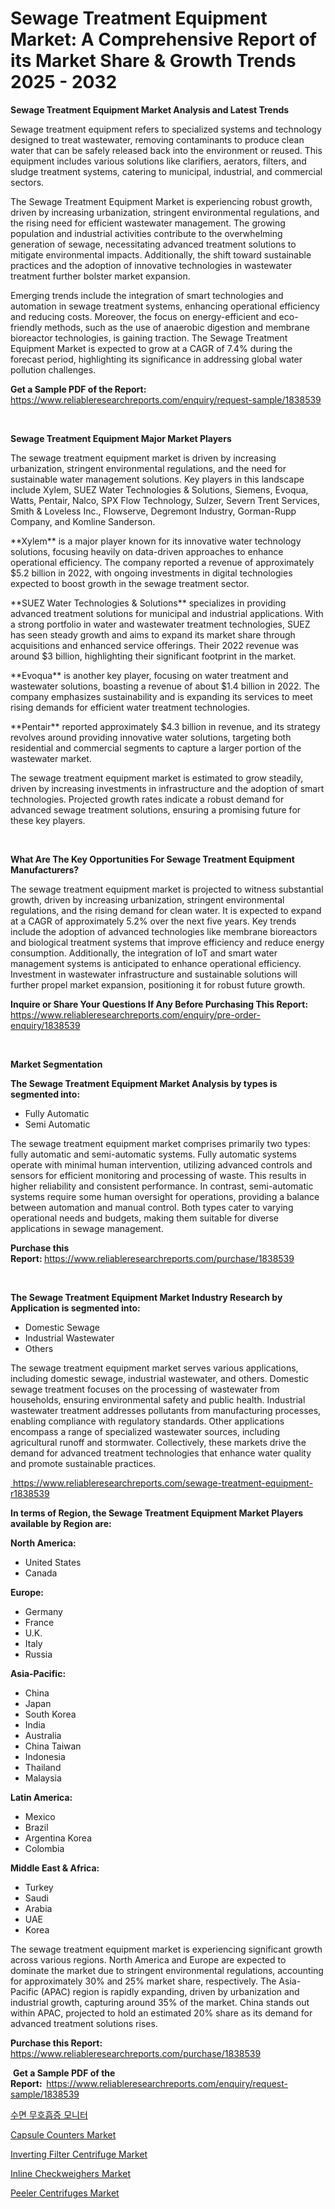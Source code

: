 <p><h1>Sewage Treatment Equipment Market: A Comprehensive Report of its Market Share & Growth Trends 2025 - 2032</h1></p><p><strong>Sewage Treatment Equipment Market Analysis and Latest Trends</strong></p>
<p><p>Sewage treatment equipment refers to specialized systems and technology designed to treat wastewater, removing contaminants to produce clean water that can be safely released back into the environment or reused. This equipment includes various solutions like clarifiers, aerators, filters, and sludge treatment systems, catering to municipal, industrial, and commercial sectors.</p><p>The Sewage Treatment Equipment Market is experiencing robust growth, driven by increasing urbanization, stringent environmental regulations, and the rising need for efficient wastewater management. The growing population and industrial activities contribute to the overwhelming generation of sewage, necessitating advanced treatment solutions to mitigate environmental impacts. Additionally, the shift toward sustainable practices and the adoption of innovative technologies in wastewater treatment further bolster market expansion.</p><p>Emerging trends include the integration of smart technologies and automation in sewage treatment systems, enhancing operational efficiency and reducing costs. Moreover, the focus on energy-efficient and eco-friendly methods, such as the use of anaerobic digestion and membrane bioreactor technologies, is gaining traction. The Sewage Treatment Equipment Market is expected to grow at a CAGR of 7.4% during the forecast period, highlighting its significance in addressing global water pollution challenges.</p></p>
<p><strong>Get a Sample PDF of the Report:&nbsp;</strong> <a href="https://www.reliableresearchreports.com/enquiry/request-sample/1838539?utm_campaign=40&utm_medium=2&utm_source=Github&utm_content=ia&utm_term=11042025&utm_id=sewage-treatment-equipment">https://www.reliableresearchreports.com/enquiry/request-sample/1838539</a></p>
<p>&nbsp;</p>
<p><strong>Sewage Treatment Equipment Major Market Players</strong></p>
<p><p>The sewage treatment equipment market is driven by increasing urbanization, stringent environmental regulations, and the need for sustainable water management solutions. Key players in this landscape include Xylem, SUEZ Water Technologies & Solutions, Siemens, Evoqua, Watts, Pentair, Nalco, SPX Flow Technology, Sulzer, Severn Trent Services, Smith & Loveless Inc., Flowserve, Degremont Industry, Gorman-Rupp Company, and Komline Sanderson.</p><p>**Xylem** is a major player known for its innovative water technology solutions, focusing heavily on data-driven approaches to enhance operational efficiency. The company reported a revenue of approximately $5.2 billion in 2022, with ongoing investments in digital technologies expected to boost growth in the sewage treatment sector.</p><p>**SUEZ Water Technologies & Solutions** specializes in providing advanced treatment solutions for municipal and industrial applications. With a strong portfolio in water and wastewater treatment technologies, SUEZ has seen steady growth and aims to expand its market share through acquisitions and enhanced service offerings. Their 2022 revenue was around $3 billion, highlighting their significant footprint in the market.</p><p>**Evoqua** is another key player, focusing on water treatment and wastewater solutions, boasting a revenue of about $1.4 billion in 2022. The company emphasizes sustainability and is expanding its services to meet rising demands for efficient water treatment technologies.</p><p>**Pentair** reported approximately $4.3 billion in revenue, and its strategy revolves around providing innovative water solutions, targeting both residential and commercial segments to capture a larger portion of the wastewater market.</p><p>The sewage treatment equipment market is estimated to grow steadily, driven by increasing investments in infrastructure and the adoption of smart technologies. Projected growth rates indicate a robust demand for advanced sewage treatment solutions, ensuring a promising future for these key players.</p></p>
<p>&nbsp;</p>
<p><strong>What Are The Key Opportunities For Sewage Treatment Equipment Manufacturers?</strong></p>
<p><p>The sewage treatment equipment market is projected to witness substantial growth, driven by increasing urbanization, stringent environmental regulations, and the rising demand for clean water. It is expected to expand at a CAGR of approximately 5.2% over the next five years. Key trends include the adoption of advanced technologies like membrane bioreactors and biological treatment systems that improve efficiency and reduce energy consumption. Additionally, the integration of IoT and smart water management systems is anticipated to enhance operational efficiency. Investment in wastewater infrastructure and sustainable solutions will further propel market expansion, positioning it for robust future growth.</p></p>
<p><strong>Inquire or Share Your Questions If Any Before Purchasing This Report:</strong> <a href="https://www.reliableresearchreports.com/enquiry/pre-order-enquiry/1838539?utm_campaign=40&utm_medium=2&utm_source=Github&utm_content=ia&utm_term=11042025&utm_id=sewage-treatment-equipment">https://www.reliableresearchreports.com/enquiry/pre-order-enquiry/1838539</a></p>
<p>&nbsp;</p>
<p><strong>Market Segmentation</strong></p>
<p><strong>The Sewage Treatment Equipment Market Analysis by types is segmented into:</strong></p>
<p><ul><li>Fully Automatic</li><li>Semi Automatic</li></ul></p>
<p><p>The sewage treatment equipment market comprises primarily two types: fully automatic and semi-automatic systems. Fully automatic systems operate with minimal human intervention, utilizing advanced controls and sensors for efficient monitoring and processing of waste. This results in higher reliability and consistent performance. In contrast, semi-automatic systems require some human oversight for operations, providing a balance between automation and manual control. Both types cater to varying operational needs and budgets, making them suitable for diverse applications in sewage management.</p></p>
<p><strong>Purchase this Report:&nbsp;</strong><a href="https://www.reliableresearchreports.com/purchase/1838539?utm_campaign=40&utm_medium=2&utm_source=Github&utm_content=ia&utm_term=11042025&utm_id=sewage-treatment-equipment">https://www.reliableresearchreports.com/purchase/1838539</a></p>
<p>&nbsp;</p>
<p><strong>The Sewage Treatment Equipment Market Industry Research by Application is segmented into:</strong></p>
<p><ul><li>Domestic Sewage</li><li>Industrial Wastewater</li><li>Others</li></ul></p>
<p><p>The sewage treatment equipment market serves various applications, including domestic sewage, industrial wastewater, and others. Domestic sewage treatment focuses on the processing of wastewater from households, ensuring environmental safety and public health. Industrial wastewater treatment addresses pollutants from manufacturing processes, enabling compliance with regulatory standards. Other applications encompass a range of specialized wastewater sources, including agricultural runoff and stormwater. Collectively, these markets drive the demand for advanced treatment technologies that enhance water quality and promote sustainable practices.</p></p>
<p><a href="https://www.reliableresearchreports.com/sewage-treatment-equipment-r1838539?utm_campaign=40&utm_medium=2&utm_source=Github&utm_content=ia&utm_term=11042025&utm_id=sewage-treatment-equipment">&nbsp;https://www.reliableresearchreports.com/sewage-treatment-equipment-r1838539</a></p>
<p><strong>In terms of Region, the Sewage Treatment Equipment Market Players available by Region are:</strong></p>
<p>
    <p> <strong> North America: </strong>
        <ul>
            <li>United States</li>
            <li>Canada</li>
        </ul>
        </p> 
    <p> <strong> Europe: </strong>
        <ul>
            <li>Germany</li>
            <li>France</li>
            <li>U.K.</li>
            <li>Italy</li>
            <li>Russia</li>
        </ul>
        </p> 
    <p> <strong> Asia-Pacific: </strong>
        <ul>
            <li>China</li>
            <li>Japan</li>
            <li>South Korea</li>
            <li>India</li>
            <li>Australia</li>
            <li>China Taiwan</li>
            <li>Indonesia</li>
            <li>Thailand</li>
            <li>Malaysia</li>
        </ul>
        </p> 
    <p> <strong> Latin America: </strong>
        <ul>
            <li>Mexico</li>
            <li>Brazil</li>
            <li>Argentina Korea</li>
            <li>Colombia</li>
        </ul>
        </p> 
    <p> <strong> Middle East & Africa: </strong>
        <ul>
            <li>Turkey</li>
            <li>Saudi</li>
            <li>Arabia</li>
            <li>UAE</li>
            <li>Korea</li>
        </ul>
    </p>
    </p>
<p><p>The sewage treatment equipment market is experiencing significant growth across various regions. North America and Europe are expected to dominate the market due to stringent environmental regulations, accounting for approximately 30% and 25% market share, respectively. The Asia-Pacific (APAC) region is rapidly expanding, driven by urbanization and industrial growth, capturing around 35% of the market. China stands out within APAC, projected to hold an estimated 20% share as its demand for advanced treatment solutions rises.</p></p>
<p><strong>Purchase this Report: </strong><a href="https://www.reliableresearchreports.com/purchase/1838539?utm_campaign=40&utm_medium=2&utm_source=Github&utm_content=ia&utm_term=11042025&utm_id=sewage-treatment-equipment">https://www.reliableresearchreports.com/purchase/1838539</a></p>
<p>&nbsp;<strong>Get a Sample PDF of the Report:&nbsp;&nbsp;</strong><a href="https://www.reliableresearchreports.com/enquiry/request-sample/1838539?utm_campaign=40&utm_medium=2&utm_source=Github&utm_content=ia&utm_term=11042025&utm_id=sewage-treatment-equipment">https://www.reliableresearchreports.com/enquiry/request-sample/1838539</a></p>
<p><strong></strong></p>
<p><p><a href="https://github.com/sougarounis/Market-Research-Report-List-7/blob/main/706841554868.md?utm_campaign=40&utm_medium=2&utm_source=Github&utm_content=ia&utm_term=11042025&utm_id=sewage-treatment-equipment">수면 무호흡증 모니터</a></p><p><a href="https://github.com/catlowdarcys/Market-Research-Report-List-1/blob/main/capsule-counters-market.md?utm_campaign=40&utm_medium=2&utm_source=Github&utm_content=ia&utm_term=11042025&utm_id=sewage-treatment-equipment">Capsule Counters Market</a></p><p><a href="https://github.com/ridchycarlas/Market-Research-Report-List-1/blob/main/inverting-filter-centrifuge-market.md?utm_campaign=40&utm_medium=2&utm_source=Github&utm_content=ia&utm_term=11042025&utm_id=sewage-treatment-equipment">Inverting Filter Centrifuge Market</a></p><p><a href="https://github.com/stohllaackdw/Market-Research-Report-List-1/blob/main/inline-checkweighers-market.md?utm_campaign=40&utm_medium=2&utm_source=Github&utm_content=ia&utm_term=11042025&utm_id=sewage-treatment-equipment">Inline Checkweighers Market</a></p><p><a href="https://github.com/fabinbuddygc/Market-Research-Report-List-1/blob/main/peeler-centrifuges-market.md?utm_campaign=40&utm_medium=2&utm_source=Github&utm_content=ia&utm_term=11042025&utm_id=sewage-treatment-equipment">Peeler Centrifuges Market</a></p></p>